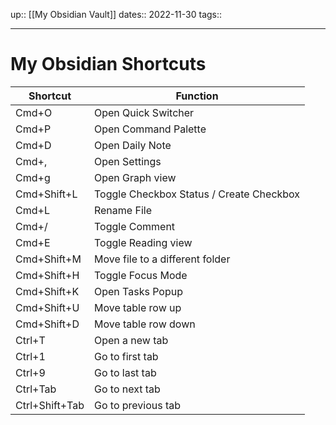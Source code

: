 up:: [[My Obsidian Vault]]
dates:: 2022-11-30
tags:: 

---

# My Obsidian Shortcuts

| Shortcut       | Function                                 |
| -------------- | ---------------------------------------- |
| Cmd+O          | Open Quick Switcher                      |
| Cmd+P          | Open Command Palette                     |
| Cmd+D          | Open Daily Note                          |
| Cmd+,          | Open Settings                            |
| Cmd+g          | Open Graph view                          |
| Cmd+Shift+L    | Toggle Checkbox Status / Create Checkbox |
| Cmd+L          | Rename File                              |
| Cmd+/          | Toggle Comment                           |
| Cmd+E          | Toggle Reading view                      |
| Cmd+Shift+M    | Move file to a different folder          |
| Cmd+Shift+H    | Toggle Focus Mode                        |
| Cmd+Shift+K    | Open Tasks Popup                         |
| Cmd+Shift+U    | Move table row up                        |
| Cmd+Shift+D    | Move table row down                      |
| Ctrl+T         | Open a new tab                           |
| Ctrl+1         | Go to first tab                          |
| Ctrl+9         | Go to last tab                           |
| Ctrl+Tab       | Go to next tab                           |
| Ctrl+Shift+Tab | Go to previous tab                       |


